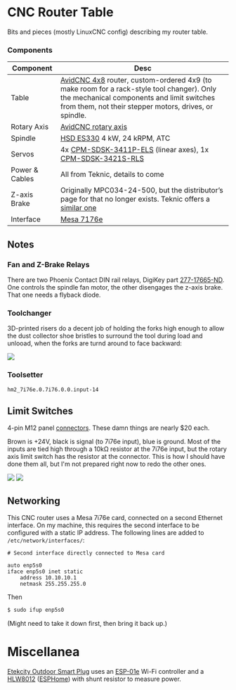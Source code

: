 # CNC Router Table

Bits and pieces (mostly LinuxCNC config) describing my router table.

### Components

| Component | Desc |
| --------- | ---- |
| Table     | [AvidCNC 4x8](https://www.avidcnc.com/pro4896-4-x-8-cnc-router-machine-p-1337.html) router, custom-ordered 4x9 (to make room for a rack-style tool changer). Only the mechanical components and limit switches from them, not their stepper motors, drives, or spindle. |
| Rotary Axis | [AvidCNC rotary axis](https://www.avidcnc.com/avid-cnc-rotary-axis-p-724.html) |
| Spindle   | [HSD ES330](https://www.hsdmechatronics.com/en/products/es330/) 4 kW, 24 kRPM, ATC |
| Servos    | 4x [CPM-SDSK-3411P-ELS](https://teknic.com/model-info/CPM-SDSK-3411P-ELS/) (linear axes), 1x [CPM-SDSK-3421S-RLS](https://teknic.com/model-info/CPM-SDSK-3421S-RLS/) |
| Power & Cables | All from Teknic, details to come |
| Z-axis Brake | Originally MPC034-24-500, but the distributor’s page for that no longer exists. Teknic offers a [similar one](https://teknic.com/products/spring-applied-power-off-brakes/NEMA-34-brake/) |
| Interface | [Mesa 7176e](http://store.mesanet.com/index.php?route=product/product&product_id=290) |

## Notes

### Fan and Z-Brake Relays

There are two Phoenix Contact DIN rail relays, DigiKey part [277-17665-ND](https://www.digikey.com/product-detail/en/phoenix-contact/2905657/277-17665-ND/9381938). One controls the spindle fan motor, the other disengages the z-axis brake. That one needs a flyback diode.

### Toolchanger

3D-printed risers do a decent job of holding the forks high enough to allow the dust collector shoe bristles to surround the tool during load and unlooad, when the forks are turnd around to face backward:

<a href="https://i.imgur.com/3V2IuPz.jpg"><img src="https://i.imgur.com/3V2IuPzl.jpg"></a>

### Toolsetter

`hm2_7i76e.0.7i76.0.0.input-14`

## Limit Switches

4-pin M12 panel [connectors](https://www.digikey.com/en/products/detail/te-connectivity-amp-connectors/1838891-2/1764162). These damn things are nearly $20 each.

Brown is +24V, black is signal (to 7i76e input), blue is ground. Most of the inputs are tied high through a 10kΩ resistor at the 7i76e input, but the rotary axis limit switch has the resistor at the connector. This is how I should have done them all, but I'm not prepared right now to redo the other ones.

<a href="https://i.imgur.com/Dny7TSk.jpg"><img src="https://i.imgur.com/Dny7TSkl.jpg"></a>
<a href="https://i.imgur.com/UmxeUWG.jpg"><img src="https://i.imgur.com/ROSZThol.jpg"></a>

## Networking

This CNC router uses a Mesa 7i76e card, connected on a second Ethernet interface. On my machine, this requires the second interface to be configured with a static IP address. The following lines are added to `/etc/network/interfaces/`:

```
# Second interface directly connected to Mesa card

auto enp5s0
iface enp5s0 inet static
    address 10.10.10.1
    netmask 255.255.255.0
```

Then

```bash
$ sudo ifup enp5s0
```

(Might need to take it down first, then bring it back up.)


# Miscellanea

[Etekcity Outdoor Smart Plug](https://etekcity.com/products/smart-outdoor-wifi-outlet-eso15-tb) uses an [ESP-01e](https://docs.ai-thinker.com/_media/esp8266/docs/esp-01e_product_specification_en.pdf) Wi-Fi controller and a [HLW8012](https://tinkerman.cat/post/hlw8012-ic-new-sonoff-pow) ([ESPHome](https://esphome.io/components/sensor/hlw8012.html)) with shunt resistor to measure power.
